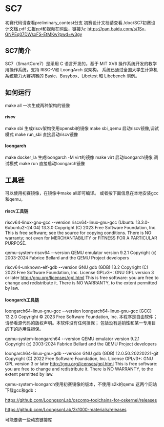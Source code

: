 # SC7
初赛代码请查看preliminary_contest分支
初赛设计文档请查看./doc/SC7初赛设计文档.pdf
汇报ppt和视频在网盘，链接为: https://pan.baidu.com/s/1Sv-GNPEq07DWsxFS-EtMKw?pwd=w3gy

## SC7简介
SC7（SmartCore7）是采用 C 语言开发的，基于 MIT XV6 操作系统开发的教学用操作系统，支持 RISC-V和 LoongArch 双架构。
系统已通过全国大学生计算机系统能力大赛初赛的 Basic、Busybox、Libctest 和 Libcbench 测例。

## 如何运行
make all        一次生成两种架构的镜像

#### riscv
make sbi        生成riscv架构使用opensbi的镜像
make sbi_qemu   启动riscv镜像,调试模式
make run_sbi    直接启动riscv镜像

#### loongarch
make docker_la  生成loongarch -M virt的镜像
make virt       启动loongarch镜像,调试模式
make run        直接启动loongarch镜像

## 工具链
可以使用初赛镜像，在镜像中make all即可编译。
或者按下面信息在本地安装gcc和qemu。

#### riscv工具链
riscv64-linux-gnu-gcc --version
riscv64-linux-gnu-gcc (Ubuntu 13.3.0-6ubuntu2~24.04) 13.3.0
Copyright (C) 2023 Free Software Foundation, Inc.
This is free software; see the source for copying conditions.  There is NO
warranty; not even for MERCHANTABILITY or FITNESS FOR A PARTICULAR PURPOSE.

qemu-system-riscv64 --version
QEMU emulator version 9.2.1
Copyright (c) 2003-2024 Fabrice Bellard and the QEMU Project developers

riscv64-unknown-elf-gdb --version
GNU gdb (GDB) 13.2
Copyright (C) 2023 Free Software Foundation, Inc.
License GPLv3+: GNU GPL version 3 or later <http://gnu.org/licenses/gpl.html>
This is free software: you are free to change and redistribute it.
There is NO WARRANTY, to the extent permitted by law.

#### loongarch工具链
loongarch64-linux-gnu-gcc --version
loongarch64-linux-gnu-gcc (GCC) 13.2.0
Copyright © 2023 Free Software Foundation, Inc.
本程序是自由软件；请参看源代码的版权声明。本软件没有任何担保；
包括没有适销性和某一专用目的下的适用性担保。

qemu-system-loongarch64 --version
QEMU emulator version 9.2.1
Copyright (c) 2003-2024 Fabrice Bellard and the QEMU Project developers

loongarch64-linux-gnu-gdb --version
GNU gdb (GDB) 12.0.50.20220221-git
Copyright (C) 2022 Free Software Foundation, Inc.
License GPLv3+: GNU GPL version 3 or later <http://gnu.org/licenses/gpl.html>
This is free software: you are free to change and redistribute it.
There is NO WARRANTY, to the extent permitted by law.

qemu-system-loongarch使用初赛镜像的版本，不使用ls2k的qemu
这两个网站下载gcc和gdb：

https://github.com/LoongsonLab/oscomp-toolchains-for-oskernel/releases

https://github.com/LoongsonLab/2k1000-materials/releases

可能要装一些动态链接库

